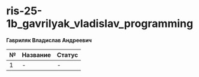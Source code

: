 # ris-25-1b_gavrilyak_vladislav_programming

**Гавриляк Владислав Андреевич**

|№|Название|Статус|
|-|-|-|
|1|-|-|

